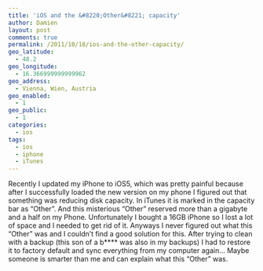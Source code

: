 ```yaml
---
title: 'iOS and the &#8220;Other&#8221; capacity'
author: Damien
layout: post
comments: true
permalink: /2011/10/18/ios-and-the-other-capacity/
geo_latitude:
  - 48.2
geo_longitude:
  - 16.366999999999962
geo_address:
  - Vienna, Wien, Austria
geo_enabled:
  - 1
geo_public:
  - 1
categories:
  - ios
tags:
  - ios
  - iphone
  - iTunes
---
```

Recently I updated my iPhone to iOS5, which was pretty painful because after I successfully loaded the new version on my phone I figured out that something was reducing disk capacity. In iTunes it is marked in the capacity bar as &#8220;Other&#8221;. And this misterious &#8220;Other&#8221; reserved more than a gigabyte and a half on my Phone. Unfortunately I bought a 16GB iPhone so I lost a lot of space and I needed to get rid of it. Anyways I never figured out what this &#8220;Other&#8221; was and I couldn&#8217;t find a good solution for this. After trying to clean with a backup (this son of a b\**** was also in my backups) I had to restore it to factory default and sync everything from my computer again&#8230; Maybe someone is smarter than me and can explain what this &#8220;Other&#8221; was.